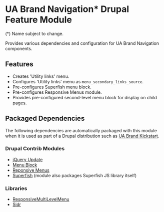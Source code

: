 # UA Brand Navigation* Drupal Feature Module

(*) Name subject to change.

Provides various dependencies and configuration for UA Brand Navigation components.

## Features

- Creates 'Utility links' menu.
- Configures 'Utility links' menu as `menu_secondary_links_source`.
- Pre-configures Superfish menu block.
- Pre-configures Responsive Menus module.
- Provides pre-configured second-level menu block for display on child pages.

## Packaged Dependencies

The following dependencies are automatically packaged with this module when it is used as part of a Drupal distribution such as [UA Brand Kickstart](https://bitbucket.org/joegraduate/ua_brand_kickstart).

### Drupal Contrib Modules

- [jQuery Update](https://www.drupal.org/project/jquery_update)
- [Menu Block](https://www.drupal.org/project/menu_block)
- [Reponsive Menus](https://www.drupal.org/project/responsive_menus)
- [Superfish](https://www.drupal.org/project/superfish) (module also packages Superfish JS library itself)

### Libraries

- [ResponsiveMultiLevelMenu](http://tympanus.net/codrops/2013/04/19/responsive-multi-level-menu/)
- [Sidr](http://www.berriart.com/sidr/)
